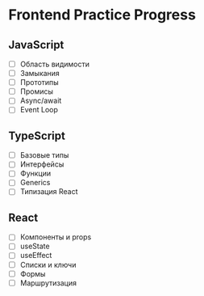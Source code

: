 # Frontend Practice Progress

## JavaScript
- [ ] Область видимости
- [ ] Замыкания
- [ ] Прототипы
- [ ] Промисы
- [ ] Async/await
- [ ] Event Loop

## TypeScript
- [ ] Базовые типы
- [ ] Интерфейсы
- [ ] Функции
- [ ] Generics
- [ ] Типизация React

## React
- [ ] Компоненты и props
- [ ] useState
- [ ] useEffect
- [ ] Списки и ключи
- [ ] Формы
- [ ] Маршрутизация
